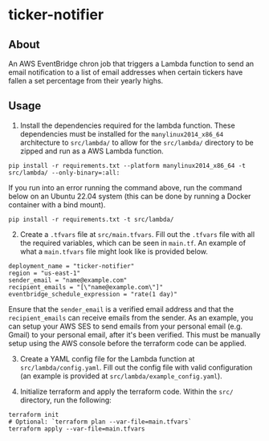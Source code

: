 # ticker-notifier

## About

An AWS EventBridge chron job that triggers a Lambda function to send an email notification to a list of email addresses when certain tickers have fallen a set percentage from their yearly highs.

## Usage

1. Install the dependencies required for the lambda function. These dependencies must be installed for the `manylinux2014_x86_64` architecture to `src/lambda/` to allow for the `src/lambda/` directory to be zipped and run as a AWS Lambda function.

```
pip install -r requirements.txt --platform manylinux2014_x86_64 -t src/lambda/ --only-binary=:all:
```

If you run into an error running the command above, run the command below on an Ubuntu 22.04 system (this can be done by running a Docker container with a bind mount).

```
pip install -r requirements.txt -t src/lambda/
```

2. Create a `.tfvars` file at `src/main.tfvars`. Fill out the `.tfvars` file with all the required variables, which can be seen in `main.tf`. An example of what a `main.tfvars` file might look like is provided below.

```
deployment_name = "ticker-notifier"
region = "us-east-1"
sender_email = "name@example.com"
recipient_emails = "[\"name@example.com\"]"
eventbridge_schedule_expression = "rate(1 day)"
```

Ensure that the `sender_email` is a verified email address and that the `recipient_emails` can receive emails from the sender. As an example, you can setup your AWS SES to send emails from your personal email (e.g. Gmail) to your personal email, after it's been verified. This must be manually setup using the AWS console before the terraform code can be applied.

3. Create a YAML config file for the Lambda function at `src/lambda/config.yaml`. Fill out the config file with valid configuration (an example is provided at `src/lambda/example_config.yaml`).

4. Initialize terraform and apply the terraform code. Within the `src/` directory, run the following:

```
terraform init
# Optional: `terraform plan --var-file=main.tfvars`
terraform apply --var-file=main.tfvars
```

